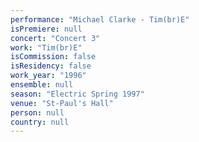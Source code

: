 ```yaml
---
performance: "Michael Clarke - Tim(br)E"
isPremiere: null
concert: "Concert 3"
work: "Tim(br)E"
isCommission: false
isResidency: false
work_year: "1996"
ensemble: null
season: "Electric Spring 1997"
venue: "St-Paul's Hall"
person: null
country: null
---
```



